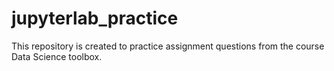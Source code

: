 # jupyterlab_practice
This repository is created to practice assignment questions from the course Data Science toolbox.
